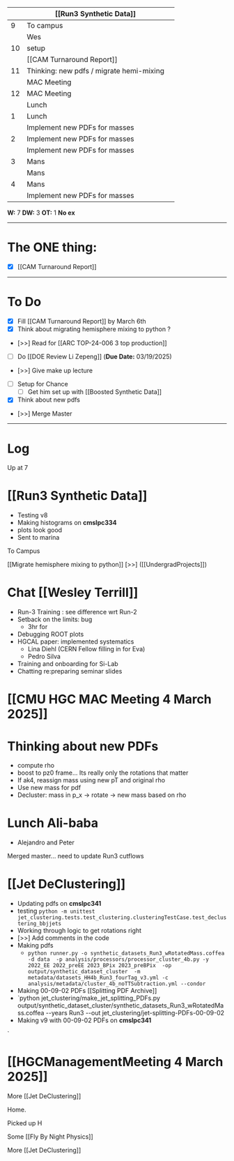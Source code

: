 
|     | [[Run3 Synthetic Data]]                  |     |
| --- | ---------------------------------------- | --- |
| 9   | To campus                                |     |
|     | Wes                                      |     |
| 10  | setup                                    |     |
|     | [[CAM Turnaround Report]]                |     |
| 11  | Thinking: new pdfs / migrate hemi-mixing |     |
|     | MAC Meeting                              |     |
| 12  | MAC Meeting                              |     |
|     | Lunch                                    |     |
| 1   | Lunch                                    |     |
|     | Implement new PDFs for masses            |     |
| 2   | Implement new PDFs for masses            |     |
|     | Implement new PDFs for masses            |     |
| 3   | Mans                                     |     |
|     | Mans                                     |     |
| 4   | Mans                                     |     |
|     | Implement new PDFs for masses            |     |

**W:** 7 
**DW:** 3
**OT:** 1
**No ex**

---
# The ONE thing: 
- [x] [[CAM Turnaround Report]] 


---
# To Do

- [x] Fill [[CAM Turnaround Report]] by March 6th
- [x] Think about migrating hemisphere mixing to python ? 
- [>>] Read for [[ARC TOP-24-006 3 top production]]
- [ ] Do  [[DOE Review Li Zepeng]] (**Due Date:** 03/19/2025)
- [>>] Give make up lecture
- [ ] Setup for Chance
	- [ ] Get him set up with [[Boosted Synthetic Data]]
- [x] Think about new pdfs
- [>>] Merge Master
---

# Log

Up at 7

# [[Run3 Synthetic Data]]
- Testing v8 
- Making histograms on **cmslpc334**
- plots look good
- Sent to marina

To Campus


 [[Migrate hemisphere mixing to python]] [>>] ([[UndergradProjects]])

# Chat [[Wesley Terrill]]
- Run-3 Training : see difference wrt Run-2
- Setback on the limits: bug
	- 3hr for 
- Debugging ROOT plots
- HGCAL paper: implemented systematics
	- Lina Diehl (CERN Fellow filling in for Eva)
	- Pedro Silva 
- Training and onboarding for Si-Lab
- Chatting re:preparing seminar slides

# [[CMU HGC MAC Meeting 4 March 2025]]


# Thinking about new PDFs
- compute rho 
- boost to pz0 frame... Its really only the rotations that matter
- If ak4, reassign mass using new pT and original rho 
- Use new mass for pdf
- Decluster: mass in p_x -> rotate -> new mass based on rho


# Lunch Ali-baba 
- Alejandro and Peter

Merged master... need to update Run3 cutflows


# [[Jet DeClustering]]
- Updating pdfs on **cmslpc341**
- testing
	`python -m unittest jet_clustering.tests.test_clustering.clusteringTestCase.test_declustering_bbjjets`
- Working through logic to get rotations right
- [>>] Add comments in the code
- Making pdfs
	- `python runner.py -o synthetic_datasets_Run3_wRotatedMass.coffea -d data  -p analysis/processors/processor_cluster_4b.py -y 2022_EE 2022_preEE 2023_BPix 2023_preBPix  -op output/synthetic_dataset_cluster  -m metadata/datasets_HH4b_Run3_fourTag_v3.yml -c analysis/metadata/cluster_4b_noTTSubtraction.yml --condor `
- Making 00-09-02 PDFs [[Splitting PDF Archive]]
- `python  jet_clustering/make_jet_splitting_PDFs.py output/synthetic_dataset_cluster/synthetic_datasets_Run3_wRotatedMass.coffea  --years Run3   --out jet_clustering/jet-splitting-PDFs-00-09-02
- Making v9 with  00-09-02 PDFs on **cmslpc341**

`

# [[HGCManagementMeeting 4 March 2025]]


More [[Jet DeClustering]]

Home. 

Picked up H

Some [[Fly By Night Physics]]

More [[Jet DeClustering]]